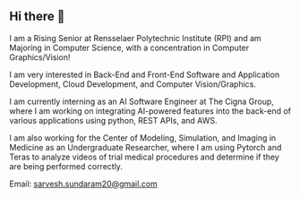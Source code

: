 ## Hi there 👋

I am a Rising Senior at Rensselaer Polytechnic Institute (RPI) and am Majoring in Computer Science, with a concentration in Computer Graphics/Vision!

I am very interested in Back-End and Front-End Software and Application Development, Cloud Development, and Computer Vision/Graphics.

I am currently interning as an AI Software Engineer at The Cigna Group, where I am working on integrating AI-powered features into the back-end of various applications using python, REST APIs, and AWS.

I am also working for the Center of Modeling, Simulation, and Imaging in Medicine as an Undergraduate Researcher, where I am using Pytorch and Teras to analyze videos of trial medical procedures and determine if they are being performed correctly.

Email: sarvesh.sundaram20@gmail.com


